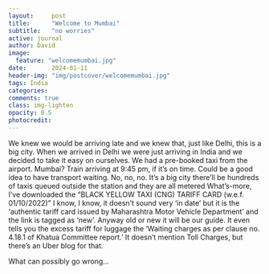 ```yaml
---
layout:     post
title:      "Welcome to Mumbai"
subtitle:   "no worries"
active: journal
author: David
image:
  feature: "welcomemumbai.jpg"
date:       2024-01-11
header-img: "img/postcover/welcomemumbai.jpg"
tags: India
categories: 
comments: true
class: img-lighten 
opacity: 0.5
photocredit:
---
```


We knew we would be arriving late and we knew that, just like Delhi, this is a big city. When we arrived in Delhi we were just arriving in India and we decided to take it easy on ourselves. We had a pre-booked taxi from the airport. Mumbai? Train arriving at 9:45 pm, if it’s on time. Could be a good idea to have transport waiting. No, no, no. It’s a big city there’ll be hundreds of taxis queued outside the station and they are all metered What’s-more, I’ve downloaded the “BLACK YELLOW TAXI (CNG) TARIFF CARD (w.e.f. 01/10/2022)” I know, I know, it doesn’t sound very ‘in date’ but it is the ‘authentic tariff card issued by Maharashtra Motor Vehicle Department’ and the link is tagged as ‘new’. Anyway old or new it will be our guide. It even tells you the excess tariff for luggage the ‘Waiting charges as per clause no. 4.18.1 of Khatua Committee report.’ It doesn’t mention Toll Charges, but there’s an Uber blog for that.

What can possibly go wrong…









